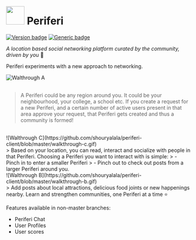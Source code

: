 # <img src="https://github.com/shouryalala/periferi-client/blob/master/app/src/main/res/drawable/periferi_loader.png" width="50" height="50">  Periferi

[![Version badge](https://img.shields.io/badge/Version-4.2-green.svg)](https://shields.io/) [![Generic badge](https://img.shields.io/badge/Active%3F-no-red.svg)](https://shields.io/) 

_A location based social networking platform curated by the community, driven by you_ 💛

Periferi experiments with a new approach to networking.

![Walthrough A](https://github.com/shouryalala/periferi-client/blob/master/walkthrough-a.gif)   
<br />

> A Periferi could be any region around you. It could be your neighbourhood, your college, a school etc.
If you create a request for a new Periferi, and a certain number of active users present in that area approve your request, that Periferi gets created and thus a community is formed!


<br />
![Walthrough C](https://github.com/shouryalala/periferi-client/blob/master/walkthrough-c.gif) 

<br />
> Based on your location, you can read, interact and socialize with people in that Periferi. Choosing a Periferi you want to interact with  is simple:
>  - Pinch in to enter a smaller Periferi
>  - Pinch out to check out posts from a larger Periferi around you.

<br />
![Walthrough B](https://github.com/shouryalala/periferi-client/blob/master/walkthrough-b.gif)

<br />
> Add posts about local attractions, delicious food joints or new happenings nearby. Learn and strengthen communities, one Periferi at a time ⭐️


Features available in non-master branches:
* Periferi Chat
* User Profiles
* User scores

